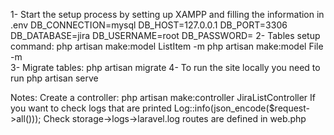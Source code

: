 1- Start the setup process by setting up XAMPP and filling the information in .env
DB_CONNECTION=mysql
DB_HOST=127.0.0.1
DB_PORT=3306
DB_DATABASE=jira
DB_USERNAME=root
DB_PASSWORD=
2- Tables setup command: 
php artisan make:model ListItem -m
php artisan make:model File -m   
3- Migrate tables: php artisan migrate
4- To run the site locally you need to run php artisan serve

Notes:
Create a controller: php artisan make:controller JiraListController
If you want to check logs that are printed Log::info(json_encode($request->all()));
Check storage->logs->laravel.log
routes are defined in web.php

